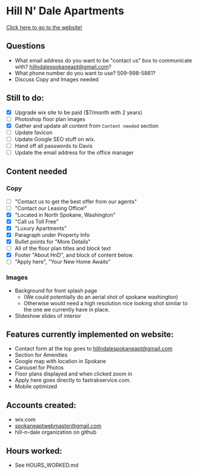 # Hill N' Dale Apartments

[Click here to go to the website!](http://thegrovespokane.com)

## Questions

* What email address do you want to be "contact us" box to communicate with? hillndalespokaneapt@gmail.com?
* What phone number do you want to use? 509-998-5861?
* Discuss Copy and Images needed

## Still to do:

* [x] Upgrade wix site to be paid ($7/month with 2 years) 
* [ ] Photoshop floor plan images
* [x] Gather and update all content from `Content needed` section
* [ ] Update favicon
* [ ] Update Google SEO stuff on wix.
* [ ] Hand off all passwords to Davis
* [ ] Update the email address for the office manager

## Content needed

### Copy

* [ ] "Contact us to get the best offer from our agents"
* [ ] "Contact our Leasing Office!"
* [x] "Located in North Spokane, Washington"
* [x] "Call us Toll Free"
* [x] "Luxury Apartments"
* [x] Paragraph under Property Info
* [x] Bullet points for "More Details"
* [ ] All of the floor plan titles and block text
* [x] Footer "About HnD", and block of content below.
* [ ] "Apply here", "Your New Home Awaits"

### Images

* Background for front splash page
  * (We could potentially do an aerial shot of spokane washington)
  * Otherwise would need a high resolution nice looking shot similar to the one we currently have in place.
* Slideshow slides of interior

## Features currently implemented on website:
 
 * Contact form at the top goes to hillndalespokaneapt@gmail.com
 * Section for Amenities
 * Google map with location in Spokane
 * Carousel for Photos
 * Floor plans displayed and when clicked zoom in
 * Apply here goes directly to fastrakservice.com.
 * Mobile optimized

## Accounts created:

 * wix.com
 * spokaneaptwebmaster@gmail.com
 * hill-n-dale organization on github

## Hours worked:

* See HOURS_WORKED.md

